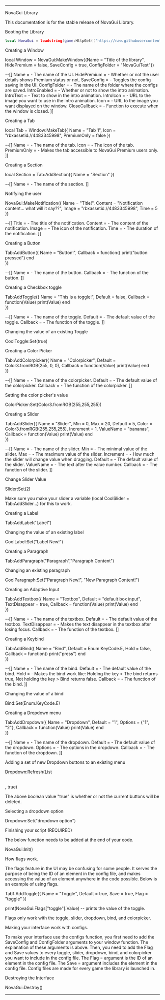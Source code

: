 

---

NovaGui Library

This documentation is for the stable release of NovaGui Library.

Booting the Library

```lua
local NovaGui = loadstring(game:HttpGet(('https://raw.githubusercontent.com/Noorendra9778/NovaGui/main/NovaGui.lua')))()
```
Creating a Window

local Window = NovaGui:MakeWindow({Name = "Title of the library", HidePremium = false, SaveConfig = true, ConfigFolder = "NovaGuiTest"})

--[[
Name = <string> - The name of the UI.
HidePremium = <bool> - Whether or not the user details shows Premium status or not.
SaveConfig = <bool> - Toggles the config saving in the UI.
ConfigFolder = <string> - The name of the folder where the configs are saved.
IntroEnabled = <bool> - Whether or not to show the intro animation.
IntroText = <string> - Text to show in the intro animation.
IntroIcon = <string> - URL to the image you want to use in the intro animation.
Icon = <string> - URL to the image you want displayed on the window.
CloseCallback = <function> - Function to execute when the window is closed.
]]

Creating a Tab

local Tab = Window:MakeTab({
	Name = "Tab 1",
	Icon = "rbxassetid://4483345998",
	PremiumOnly = false
})

--[[
Name = <string> - The name of the tab.
Icon = <string> - The icon of the tab.
PremiumOnly = <bool> - Makes the tab accessible to NovaGui Premium users only.
]]

Creating a Section

local Section = Tab:AddSection({
	Name = "Section"
})

--[[
Name = <string> - The name of the section.
]]

Notifying the user

NovaGui:MakeNotification({
	Name = "Title!",
	Content = "Notification content... what will it say??",
	Image = "rbxassetid://4483345998",
	Time = 5
})

--[[
Title = <string> - The title of the notification.
Content = <string> - The content of the notification.
Image = <string> - The icon of the notification.
Time = <number> - The duration of the notification.
]]

Creating a Button

Tab:AddButton({
	Name = "Button!",
	Callback = function()
      		print("button pressed")
  	end    
})

--[[
Name = <string> - The name of the button.
Callback = <function> - The function of the button.
]]

Creating a Checkbox toggle

Tab:AddToggle({
	Name = "This is a toggle!",
	Default = false,
	Callback = function(Value)
		print(Value)
	end    
})

--[[
Name = <string> - The name of the toggle.
Default = <bool> - The default value of the toggle.
Callback = <function> - The function of the toggle.
]]

Changing the value of an existing Toggle

CoolToggle:Set(true)

Creating a Color Picker

Tab:AddColorpicker({
	Name = "Colorpicker",
	Default = Color3.fromRGB(255, 0, 0),
	Callback = function(Value)
		print(Value)
	end	  
})

--[[
Name = <string> - The name of the colorpicker.
Default = <color3> - The default value of the colorpicker.
Callback = <function> - The function of the colorpicker.
]]

Setting the color picker's value

ColorPicker:Set(Color3.fromRGB(255,255,255))

Creating a Slider

Tab:AddSlider({
	Name = "Slider",
	Min = 0,
	Max = 20,
	Default = 5,
	Color = Color3.fromRGB(255,255,255),
	Increment = 1,
	ValueName = "bananas",
	Callback = function(Value)
		print(Value)
	end    
})

--[[
Name = <string> - The name of the slider.
Min = <number> - The minimal value of the slider.
Max = <number> - The maximum value of the slider.
Increment = <number> - How much the slider will change value when dragging.
Default = <number> - The default value of the slider.
ValueName = <string> - The text after the value number.
Callback = <function> - The function of the slider.
]]

Change Slider Value

Slider:Set(2)

Make sure you make your slider a variable (local CoolSlider = Tab:AddSlider...) for this to work.

Creating a Label

Tab:AddLabel("Label")

Changing the value of an existing label

CoolLabel:Set("Label New!")

Creating a Paragraph

Tab:AddParagraph("Paragraph","Paragraph Content")

Changing an existing paragraph

CoolParagraph:Set("Paragraph New!", "New Paragraph Content!")

Creating an Adaptive Input

Tab:AddTextbox({
	Name = "Textbox",
	Default = "default box input",
	TextDisappear = true,
	Callback = function(Value)
		print(Value)
	end	  
})

--[[
Name = <string> - The name of the textbox.
Default = <string> - The default value of the textbox.
TextDisappear = <bool> - Makes the text disappear in the textbox after losing focus.
Callback = <function> - The function of the textbox.
]]

Creating a Keybind

Tab:AddBind({
	Name = "Bind",
	Default = Enum.KeyCode.E,
	Hold = false,
	Callback = function()
		print("press")
	end    
})

--[[
Name = <string> - The name of the bind.
Default = <keycode> - The default value of the bind.
Hold = <bool> - Makes the bind work like: Holding the key > The bind returns true, Not holding the key > Bind returns false.
Callback = <function> - The function of the bind.
]]

Changing the value of a bind

Bind:Set(Enum.KeyCode.E)

Creating a Dropdown menu

Tab:AddDropdown({
	Name = "Dropdown",
	Default = "1",
	Options = {"1", "2"},
	Callback = function(Value)
		print(Value)
	end    
})

--[[
Name = <string> - The name of the dropdown.
Default = <string> - The default value of the dropdown.
Options = <table> - The options in the dropdown.
Callback = <function> - The function of the dropdown.
]]

Adding a set of new Dropdown buttons to an existing menu

Dropdown:Refresh(List<table>, true)

The above boolean value "true" is whether or not the current buttons will be deleted.

Selecting a dropdown option

Dropdown:Set("dropdown option")

Finishing your script (REQUIRED)

The below function needs to be added at the end of your code.

NovaGui:Init()

How flags work.

The flags feature in the UI may be confusing for some people. It serves the purpose of being the ID of an element in the config file, and makes accessing the value of an element anywhere in the code possible. Below is an example of using flags.

Tab1:AddToggle({
    Name = "Toggle",
    Default = true,
    Save = true,
    Flag = "toggle"
})

print(NovaGui.Flags["toggle"].Value) -- prints the value of the toggle.

Flags only work with the toggle, slider, dropdown, bind, and colorpicker.

Making your interface work with configs.

To make your interface use the configs function, you first need to add the SaveConfig and ConfigFolder arguments to your window function. The explanation of these arguments is above. Then, you need to add the Flag and Save values to every toggle, slider, dropdown, bind, and colorpicker you want to include in the config file. The Flag = <string> argument is the ID of an element in the config file. The Save = <bool> argument includes the element in the config file. Config files are made for every game the library is launched in.

Destroying the Interface

NovaGui:Destroy()


---

